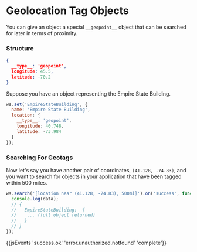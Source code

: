 # Geolocation Tag Objects

You can give an object a special `__geopoint__` object that can be searched for later in terms of proximity.

### Structure

```json
{
  __type__: 'geopoint',
  longitude: 45.5,
  latitude: -70.2
}
```

Suppose you have an object representing the Empire State Building.

```js
ws.set('EmpireStateBuilding', {
  name: 'Empire State Building',
  location: {
    __type__: 'geopoint',
    longitude: 40.748,
    latitude: -73.984
  }
});
```

### Searching For Geotags

Now let's say you have another pair of coordinates, `(41.128, -74.83)`, and you want to search for objects in your application that have been tagged within 500 miles.

```js
ws.search('[location near (41.128, -74.83), 500mi]').on('success', function(data, response) {
  console.log(data);
  // {
  //   EmpireStateBuilding:  {
  //    ... (full object returned)
  //   }
  // }
});
```

{{jsEvents 'success.ok' 'error.unauthorized.notfound' 'complete'}}
